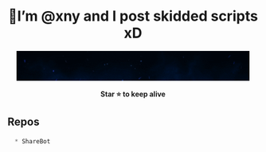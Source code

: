 

<h1 align="center">👋I’m @xny and I post skidded scripts xD</h1>
<p align="center"><img src="standard (1).gif" alt="animated" /></p>

<p align='center'><b>Star ⭐ to keep alive</b><br></p>

## Repos
```js
  * ShareBot
```

